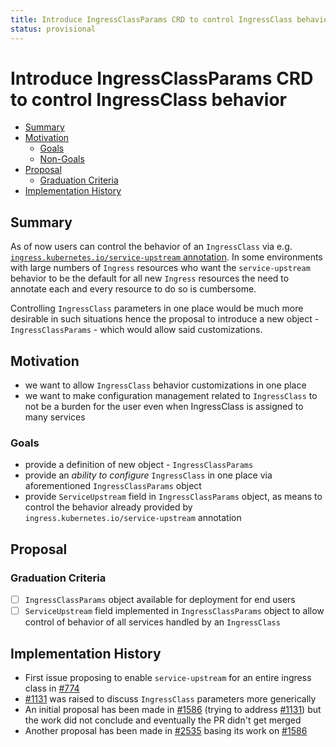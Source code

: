 ```yaml
---
title: Introduce IngressClassParams CRD to control IngressClass behavior
status: provisional
---
```


# Introduce IngressClassParams CRD to control IngressClass behavior

<!-- toc -->
- [Summary](#summary)
- [Motivation](#motivation)
  - [Goals](#goals)
  - [Non-Goals](#non-goals)
- [Proposal](#proposal)
  - [Graduation Criteria](#graduation-criteria)
- [Implementation History](#implementation-history)
<!-- /toc -->

## Summary

As of now users can control the behavior of an `IngressClass` via e.g.
[`ingress.kubernetes.io/service-upstream` annotation][service-upstream-annotation].
In some environments with large numbers of `Ingress` resources who want
the `service-upstream` behavior to be the default for all new `Ingress` resources
the need to annotate each and every resource to do so is cumbersome.

Controlling `IngressClass` parameters in one place would be much more desirable in
such situations hence the proposal to introduce a new object - `IngressClassParams` -
which would allow said customizations.

[service-upstream-annotation]: https://docs.konghq.com/kubernetes-ingress-controller/2.3.x/references/annotations/#ingresskubernetesioservice-upstream

## Motivation

- we want to allow `IngressClass` behavior customizations in one place
- we want to make configuration management related to `IngressClass` to not be
  a burden for the user even when IngressClass is assigned to many services

### Goals

- provide a definition of new object - `IngressClassParams`
- provide an _ability to configure_ `IngressClass` in one place via aforementioned
  `IngressClassParams` object
- provide `ServiceUpstream` field in `IngressClassParams` object, as means to control
  the behavior already provided by `ingress.kubernetes.io/service-upstream` annotation

## Proposal

### Graduation Criteria

- [ ] `IngressClassParams` object available for deployment for end users
- [ ] `ServiceUpstream` field implemented in `IngressClassParams` object to allow
  control of behavior of all services handled by an `IngressClass`

## Implementation History

- First issue proposing to enable `service-upstream` for an entire ingress class
  in [#774][774]
- [#1131][1131] was raised to discuss `IngressClass` parameters more generically
- An initial proposal has been made in [#1586][1586] (trying to address [#1131][1131])
  but the work did not conclude and eventually the PR didn't get merged
- Another proposal has been made in [#2535][2535] basing its work on [#1586][1586]

[774]: https://github.com/Kong/kubernetes-ingress-controller/pull/774
[1131]: https://github.com/Kong/kubernetes-ingress-controller/pull/1131
[1586]: https://github.com/Kong/kubernetes-ingress-controller/pull/1586
[2535]: https://github.com/Kong/kubernetes-ingress-controller/pull/2535
